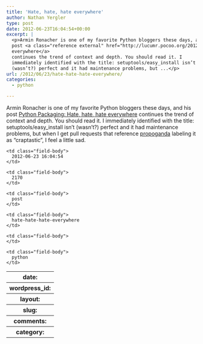 ```yaml
---
title: 'Hate, hate, hate everywhere'
author: Nathan Yergler
type: post
date: 2012-06-23T16:04:54+00:00
excerpt: |
  <p>Armin Ronacher is one of my favorite Python bloggers these days, and his
  post <a class="reference external" href="http://lucumr.pocoo.org/2012/6/22/hate-hate-hate-everywhere/">Python Packaging: Hate, hate, hate
  everywhere</a>
  continues the trend of context and depth. You should read it. I
  immediately identified with the title: setuptools/easy_install isn’t
  (wasn’t?) perfect and it had maintenance problems, but ...</p>
url: /2012/06/23/hate-hate-hate-everywhere/
categories:
  - python

---
```

Armin Ronacher is one of my favorite Python bloggers these days, and his post [Python Packaging: Hate, hate, hate everywhere][1]  continues the trend of context and depth. You should read it. I immediately identified with the title: setuptools/easy_install isn’t (wasn’t?) perfect and it had maintenance problems, but when I get pull requests that reference [propoganda][2]  labeling it as “craptastic”, I feel a little sad.

<table class="docutils field-list" frame="void" rules="none">
  <col class="field-name" /> <col class="field-body" /> <tr class="field">
    <th class="field-name">
      date:
    </th>

    <td class="field-body">
      2012-06-23 16:04:54
    </td>
  </tr>

  <tr class="field">
    <th class="field-name">
      wordpress_id:
    </th>

    <td class="field-body">
      2170
    </td>
  </tr>

  <tr class="field">
    <th class="field-name">
      layout:
    </th>

    <td class="field-body">
      post
    </td>
  </tr>

  <tr class="field">
    <th class="field-name">
      slug:
    </th>

    <td class="field-body">
      hate-hate-hate-everywhere
    </td>
  </tr>

  <tr class="field">
    <th class="field-name">
      comments:
    </th>

    <td class="field-body">
    </td>
  </tr>

  <tr class="field">
    <th class="field-name">
      category:
    </th>

    <td class="field-body">
      python
    </td>
  </tr>
</table>

 [1]: http://lucumr.pocoo.org/2012/6/22/hate-hate-hate-everywhere/
 [2]: http://python-distribute.org/pip_distribute.png